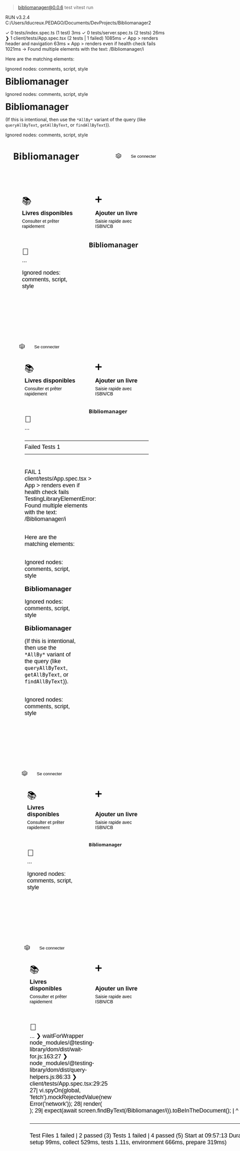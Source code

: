 > bibliomanager@0.0.6 test
> vitest run

 RUN  v3.2.4 C:/Users/lducreux.PEDAGO/Documents/DevProjects/Bibliomanager2

 ✓  0  tests/index.spec.ts (1 test) 3ms
 ✓  0  tests/server.spec.ts (2 tests) 26ms
 ❯  1  client/tests/App.spec.tsx (2 tests | 1 failed) 1085ms
   ✓ App > renders header and navigation 63ms
   × App > renders even if health check fails 1021ms
     → Found multiple elements with the text: /Bibliomanager/i

Here are the matching elements:

Ignored nodes: comments, script, style

<h1
  style="margin: 0px;"
>
  Bibliomanager
</h1>

Ignored nodes: comments, script, style

<h1
  style="margin: 0px;"
>
  Bibliomanager
</h1>

(If this is intentional, then use the `*AllBy*` variant of the query (like `queryAllByText`, `getAllByText`, or `findAllByText`)).

Ignored nodes: comments, script, style

<body>
  <div>
    <main
      class="app-main"
      style="font-family: system-ui, -apple-system, Segoe UI, Roboto, sans-serif; padding: 24px; display: grid; gap: 16px; max-width: 960px; margin: 0px auto;"
    >
      <header
        class="app-header"
        style="display: flex; align-items: center; justify-content: space-between;"
      >
        <div
          style="display: flex; align-items: center; gap: 10px;"
        >
          <button
            aria-expanded="false"
            aria-label="Menu"
            class="hamburger"
            style="display: none; width: 40px; height: 40px; border-radius: 8px; border: 1px solid var(--border); background: var(--panel);"
            type="button"
          >
            <span
              style="display: block; width: 20px; height: 2px; background: var(--text); margin: 0px auto 4px;"
            />
            <span
              style="display: block; width: 20px; height: 2px; background: var(--text); margin: 0px auto 4px;"
            />
            <span
              style="display: block; width: 20px; height: 2px; background: var(--text); margin: 0px auto;"
            />
          </button>
          <h1
            style="margin: 0px;"
          >
            Bibliomanager
          </h1>
        </div>
        <div
          style="display: flex; align-items: center; gap: 8px;"
        >
          <button
            aria-label="Paramètres"
            style="width: 40px; height: 40px; display: grid; place-items: center; border-radius: 8px; border: 1px solid var(--border); background: var(--panel); color: var(--text); cursor: pointer;"
            title="Paramètres"
            type="button"
          >
            <svg
              aria-hidden="true"
              fill="none"
              height="20"
              viewBox="0 0 24 24"
              width="20"
              xmlns="http://www.w3.org/2000/svg"
            >
              <path
                d="M12 15.5a3.5 3.5 0 1 0 0-7 3.5 3.5 0 0 0 0 7Z"
                stroke="currentColor"
                stroke-width="1.5"
              />
              <path
                d="M19.4 12.98c.04-.32.06-.65.06-.98 0-.33-.02-.66-.06-.98l2.01-1.57a.5.5 0 0 0 .12-.64l-1.9-3.29a.5.5 0 0 0-.6-.22l-2.37.95a7.63 7.63 0 0 0-1.7-.98l-.36-2.52a.5.5 0 0 0-.5-.43h-3.8a.5.5 0 0 0-.5.43l-.36 2.52c-.6.24-1.17.56-1.7.98l-2.37-.95a.5.5 0 0 0-.6.22L2.47 6.8a.5.5 0 0 0 .12.64L4.6 9.01c-.04.32-.06.65-.06.99 0 .33.02.66.06.98l-2.01 1.57a.5.5 0 0 0-.12.64l1.9 3.29c.13.23.4.32.64.22l2.37-.95c.52.42 1.1.75 1.7.99l.36 2.52c.05.25.26.43.5.43h3.8c.24 0 .45-.18.5-.43l.36-2.52c.6-.24 1.17-.57 1.7-.99l2.37.95c.24.1.51 0 .64-.22l1.9-3.29a.5.5 0 0 0-.12-.64l-2.01-1.57Z"
                stroke="currentColor"
                stroke-width="1.5"
              />
            </svg>
          </button>
          <button
            style="padding: 6px 10px; border-radius: 8px; border: 1px solid var(--border); background: var(--panel); cursor: pointer;"
            type="button"
          >
            Se connecter
          </button>
        </div>
      </header>
      <section
        style="padding: 8px;"
      >
        <div
          style="display: grid; gap: 16px; grid-template-columns: repeat(2, minmax(0, 1fr));"
        >
          <button
            style="display: flex; flex-direction: column; align-items: flex-start; justify-content: space-between; padding: 20px; border-radius: 16px; border: 2px solid var(--border); background: var(--panel); min-height: 140px; text-align: left; font-size: 18px; cursor: pointer;"
          >
            <div
              style="font-size: 28px;"
            >
              📚
            </div>
            <div>
              <div
                style="font-weight: 700; margin-bottom: 6px;"
              >
                Livres disponibles
              </div>
              <div
                style="color: var(--muted); font-size: 14px;"
              >
                Consulter et prêter rapidement
              </div>
            </div>
          </button>
          <button
            style="display: flex; flex-direction: column; align-items: flex-start; justify-content: space-between; padding: 20px; border-radius: 16px; border: 2px solid var(--border); background: var(--panel); min-height: 140px; text-align: left; font-size: 18px; cursor: pointer;"
          >
            <div
              style="font-size: 28px;"
            >
              ➕
            </div>
            <div>
              <div
                style="font-weight: 700; margin-bottom: 6px;"
              >
                Ajouter un livre
              </div>
              <div
                style="color: var(--muted); font-size: 14px;"
              >
                Saisie rapide avec ISBN/CB
              </div>
            </div>
          </button>
          <button
            style="display: flex; flex-direction: column; align-items: flex-start; justify-content: space-between; padding: 20px; border-radius: 16px; border: 2px solid var(--border); background: var(--panel); min-height: 140px; text-align: left; font-size: 18px; cursor: pointer;"
          >
            <div
              style="font-size: 28px;"
            >
              📄
            </div>
        ...

Ignored nodes: comments, script, style

<body>
  <div>
    <main
      class="app-main"
      style="font-family: system-ui, -apple-system, Segoe UI, Roboto, sans-serif; padding: 24px; display: grid; gap: 16px; max-width: 960px; margin: 0px auto;"
    >
      <header
        class="app-header"
        style="display: flex; align-items: center; justify-content: space-between;"
      >
        <div
          style="display: flex; align-items: center; gap: 10px;"
        >
          <button
            aria-expanded="false"
            aria-label="Menu"
            class="hamburger"
            style="display: none; width: 40px; height: 40px; border-radius: 8px; border: 1px solid var(--border); background: var(--panel);"
            type="button"
          >
            <span
              style="display: block; width: 20px; height: 2px; background: var(--text); margin: 0px auto 4px;"
            />
            <span
              style="display: block; width: 20px; height: 2px; background: var(--text); margin: 0px auto 4px;"
            />
            <span
              style="display: block; width: 20px; height: 2px; background: var(--text); margin: 0px auto;"
            />
          </button>
          <h1
            style="margin: 0px;"
          >
            Bibliomanager
          </h1>
        </div>
        <div
          style="display: flex; align-items: center; gap: 8px;"
        >
          <button
            aria-label="Paramètres"
            style="width: 40px; height: 40px; display: grid; place-items: center; border-radius: 8px; border: 1px solid var(--border); background: var(--panel); color: var(--text); cursor: pointer;"
            title="Paramètres"
            type="button"
          >
            <svg
              aria-hidden="true"
              fill="none"
              height="20"
              viewBox="0 0 24 24"
              width="20"
              xmlns="http://www.w3.org/2000/svg"
            >
              <path
                d="M12 15.5a3.5 3.5 0 1 0 0-7 3.5 3.5 0 0 0 0 7Z"
                stroke="currentColor"
                stroke-width="1.5"
              />
              <path
                d="M19.4 12.98c.04-.32.06-.65.06-.98 0-.33-.02-.66-.06-.98l2.01-1.57a.5.5 0 0 0 .12-.64l-1.9-3.29a.5.5 0 0 0-.6-.22l-2.37.95a7.63 7.63 0 0 0-1.7-.98l-.36-2.52a.5.5 0 0 0-.5-.43h-3.8a.5.5 0 0 0-.5.43l-.36 2.52c-.6.24-1.17.56-1.7.98l-2.37-.95a.5.5 0 0 0-.6.22L2.47 6.8a.5.5 0 0 0 .12.64L4.6 9.01c-.04.32-.06.65-.06.99 0 .33.02.66.06.98l-2.01 1.57a.5.5 0 0 0-.12.64l1.9 3.29c.13.23.4.32.64.22l2.37-.95c.52.42 1.1.75 1.7.99l.36 2.52c.05.25.26.43.5.43h3.8c.24 0 .45-.18.5-.43l.36-2.52c.6-.24 1.17-.57 1.7-.99l2.37.95c.24.1.51 0 .64-.22l1.9-3.29a.5.5 0 0 0-.12-.64l-2.01-1.57Z"
                stroke="currentColor"
                stroke-width="1.5"
              />
            </svg>
          </button>
          <button
            style="padding: 6px 10px; border-radius: 8px; border: 1px solid var(--border); background: var(--panel); cursor: pointer;"
            type="button"
          >
            Se connecter
          </button>
        </div>
      </header>
      <section
        style="padding: 8px;"
      >
        <div
          style="display: grid; gap: 16px; grid-template-columns: repeat(2, minmax(0, 1fr));"
        >
          <button
            style="display: flex; flex-direction: column; align-items: flex-start; justify-content: space-between; padding: 20px; border-radius: 16px; border: 2px solid var(--border); background: var(--panel); min-height: 140px; text-align: left; font-size: 18px; cursor: pointer;"
          >
            <div
              style="font-size: 28px;"
            >
              📚
            </div>
            <div>
              <div
                style="font-weight: 700; margin-bottom: 6px;"
              >
                Livres disponibles
              </div>
              <div
                style="color: var(--muted); font-size: 14px;"
              >
                Consulter et prêter rapidement
              </div>
            </div>
          </button>
          <button
            style="display: flex; flex-direction: column; align-items: flex-start; justify-content: space-between; padding: 20px; border-radius: 16px; border: 2px solid var(--border); background: var(--panel); min-height: 140px; text-align: left; font-size: 18px; cursor: pointer;"
          >
            <div
              style="font-size: 28px;"
            >
              ➕
            </div>
            <div>
              <div
                style="font-weight: 700; margin-bottom: 6px;"
              >
                Ajouter un livre
              </div>
              <div
                style="color: var(--muted); font-size: 14px;"
              >
                Saisie rapide avec ISBN/CB
              </div>
            </div>
          </button>
          <button
            style="display: flex; flex-direction: column; align-items: flex-start; justify-content: space-between; padding: 20px; border-radius: 16px; border: 2px solid var(--border); background: var(--panel); min-height: 140px; text-align: left; font-size: 18px; cursor: pointer;"
          >
            <div
              style="font-size: 28px;"
            >
              📄
            </div>
        ...

⎯⎯⎯⎯⎯⎯⎯⎯⎯⎯⎯⎯⎯⎯⎯⎯⎯⎯⎯⎯⎯⎯⎯⎯⎯⎯⎯⎯⎯⎯⎯⎯⎯⎯⎯⎯⎯⎯⎯⎯⎯⎯⎯ Failed Tests 1 ⎯⎯⎯⎯⎯⎯⎯⎯⎯⎯⎯⎯⎯⎯⎯⎯⎯⎯⎯⎯⎯⎯⎯⎯⎯⎯⎯⎯⎯⎯⎯⎯⎯⎯⎯⎯⎯⎯⎯⎯⎯⎯⎯

 FAIL   1  client/tests/App.spec.tsx > App > renders even if health check fails
TestingLibraryElementError: Found multiple elements with the text: /Bibliomanager/i

Here are the matching elements:

Ignored nodes: comments, script, style

<h1
  style="margin: 0px;"
>
  Bibliomanager
</h1>

Ignored nodes: comments, script, style

<h1
  style="margin: 0px;"
>
  Bibliomanager
</h1>

(If this is intentional, then use the `*AllBy*` variant of the query (like `queryAllByText`, `getAllByText`, or `findAllByText`)).

Ignored nodes: comments, script, style

<body>
  <div>
    <main
      class="app-main"
      style="font-family: system-ui, -apple-system, Segoe UI, Roboto, sans-serif; padding: 24px; display: grid; gap: 16px; max-width: 960px; margin: 0px auto;"
    >
      <header
        class="app-header"
        style="display: flex; align-items: center; justify-content: space-between;"
      >
        <div
          style="display: flex; align-items: center; gap: 10px;"
        >
          <button
            aria-expanded="false"
            aria-label="Menu"
            class="hamburger"
            style="display: none; width: 40px; height: 40px; border-radius: 8px; border: 1px solid var(--border); background: var(--panel);"
            type="button"
          >
            <span
              style="display: block; width: 20px; height: 2px; background: var(--text); margin: 0px auto 4px;"
            />
            <span
              style="display: block; width: 20px; height: 2px; background: var(--text); margin: 0px auto 4px;"
            />
            <span
              style="display: block; width: 20px; height: 2px; background: var(--text); margin: 0px auto;"
            />
          </button>
          <h1
            style="margin: 0px;"
          >
            Bibliomanager
          </h1>
        </div>
        <div
          style="display: flex; align-items: center; gap: 8px;"
        >
          <button
            aria-label="Paramètres"
            style="width: 40px; height: 40px; display: grid; place-items: center; border-radius: 8px; border: 1px solid var(--border); background: var(--panel); color: var(--text); cursor: pointer;"
            title="Paramètres"
            type="button"
          >
            <svg
              aria-hidden="true"
              fill="none"
              height="20"
              viewBox="0 0 24 24"
              width="20"
              xmlns="http://www.w3.org/2000/svg"
            >
              <path
                d="M12 15.5a3.5 3.5 0 1 0 0-7 3.5 3.5 0 0 0 0 7Z"
                stroke="currentColor"
                stroke-width="1.5"
              />
              <path
                d="M19.4 12.98c.04-.32.06-.65.06-.98 0-.33-.02-.66-.06-.98l2.01-1.57a.5.5 0 0 0 .12-.64l-1.9-3.29a.5.5 0 0 0-.6-.22l-2.37.95a7.63 7.63 0 0 0-1.7-.98l-.36-2.52a.5.5 0 0 0-.5-.43h-3.8a.5.5 0 0 0-.5.43l-.36 2.52c-.6.24-1.17.56-1.7.98l-2.37-.95a.5.5 0 0 0-.6.22L2.47 6.8a.5.5 0 0 0 .12.64L4.6 9.01c-.04.32-.06.65-.06.99 0 .33.02.66.06.98l-2.01 1.57a.5.5 0 0 0-.12.64l1.9 3.29c.13.23.4.32.64.22l2.37-.95c.52.42 1.1.75 1.7.99l.36 2.52c.05.25.26.43.5.43h3.8c.24 0 .45-.18.5-.43l.36-2.52c.6-.24 1.17-.57 1.7-.99l2.37.95c.24.1.51 0 .64-.22l1.9-3.29a.5.5 0 0 0-.12-.64l-2.01-1.57Z"
                stroke="currentColor"
                stroke-width="1.5"
              />
            </svg>
          </button>
          <button
            style="padding: 6px 10px; border-radius: 8px; border: 1px solid var(--border); background: var(--panel); cursor: pointer;"
            type="button"
          >
            Se connecter
          </button>
        </div>
      </header>
      <section
        style="padding: 8px;"
      >
        <div
          style="display: grid; gap: 16px; grid-template-columns: repeat(2, minmax(0, 1fr));"
        >
          <button
            style="display: flex; flex-direction: column; align-items: flex-start; justify-content: space-between; padding: 20px; border-radius: 16px; border: 2px solid var(--border); background: var(--panel); min-height: 140px; text-align: left; font-size: 18px; cursor: pointer;"
          >
            <div
              style="font-size: 28px;"
            >
              📚
            </div>
            <div>
              <div
                style="font-weight: 700; margin-bottom: 6px;"
              >
                Livres disponibles
              </div>
              <div
                style="color: var(--muted); font-size: 14px;"
              >
                Consulter et prêter rapidement
              </div>
            </div>
          </button>
          <button
            style="display: flex; flex-direction: column; align-items: flex-start; justify-content: space-between; padding: 20px; border-radius: 16px; border: 2px solid var(--border); background: var(--panel); min-height: 140px; text-align: left; font-size: 18px; cursor: pointer;"
          >
            <div
              style="font-size: 28px;"
            >
              ➕
            </div>
            <div>
              <div
                style="font-weight: 700; margin-bottom: 6px;"
              >
                Ajouter un livre
              </div>
              <div
                style="color: var(--muted); font-size: 14px;"
              >
                Saisie rapide avec ISBN/CB
              </div>
            </div>
          </button>
          <button
            style="display: flex; flex-direction: column; align-items: flex-start; justify-content: space-between; padding: 20px; border-radius: 16px; border: 2px solid var(--border); background: var(--panel); min-height: 140px; text-align: left; font-size: 18px; cursor: pointer;"
          >
            <div
              style="font-size: 28px;"
            >
              📄
            </div>
        ...

Ignored nodes: comments, script, style

<body>
  <div>
    <main
      class="app-main"
      style="font-family: system-ui, -apple-system, Segoe UI, Roboto, sans-serif; padding: 24px; display: grid; gap: 16px; max-width: 960px; margin: 0px auto;"
    >
      <header
        class="app-header"
        style="display: flex; align-items: center; justify-content: space-between;"
      >
        <div
          style="display: flex; align-items: center; gap: 10px;"
        >
          <button
            aria-expanded="false"
            aria-label="Menu"
            class="hamburger"
            style="display: none; width: 40px; height: 40px; border-radius: 8px; border: 1px solid var(--border); background: var(--panel);"
            type="button"
          >
            <span
              style="display: block; width: 20px; height: 2px; background: var(--text); margin: 0px auto 4px;"
            />
            <span
              style="display: block; width: 20px; height: 2px; background: var(--text); margin: 0px auto 4px;"
            />
            <span
              style="display: block; width: 20px; height: 2px; background: var(--text); margin: 0px auto;"
            />
          </button>
          <h1
            style="margin: 0px;"
          >
            Bibliomanager
          </h1>
        </div>
        <div
          style="display: flex; align-items: center; gap: 8px;"
        >
          <button
            aria-label="Paramètres"
            style="width: 40px; height: 40px; display: grid; place-items: center; border-radius: 8px; border: 1px solid var(--border); background: var(--panel); color: var(--text); cursor: pointer;"
            title="Paramètres"
            type="button"
          >
            <svg
              aria-hidden="true"
              fill="none"
              height="20"
              viewBox="0 0 24 24"
              width="20"
              xmlns="http://www.w3.org/2000/svg"
            >
              <path
                d="M12 15.5a3.5 3.5 0 1 0 0-7 3.5 3.5 0 0 0 0 7Z"
                stroke="currentColor"
                stroke-width="1.5"
              />
              <path
                d="M19.4 12.98c.04-.32.06-.65.06-.98 0-.33-.02-.66-.06-.98l2.01-1.57a.5.5 0 0 0 .12-.64l-1.9-3.29a.5.5 0 0 0-.6-.22l-2.37.95a7.63 7.63 0 0 0-1.7-.98l-.36-2.52a.5.5 0 0 0-.5-.43h-3.8a.5.5 0 0 0-.5.43l-.36 2.52c-.6.24-1.17.56-1.7.98l-2.37-.95a.5.5 0 0 0-.6.22L2.47 6.8a.5.5 0 0 0 .12.64L4.6 9.01c-.04.32-.06.65-.06.99 0 .33.02.66.06.98l-2.01 1.57a.5.5 0 0 0-.12.64l1.9 3.29c.13.23.4.32.64.22l2.37-.95c.52.42 1.1.75 1.7.99l.36 2.52c.05.25.26.43.5.43h3.8c.24 0 .45-.18.5-.43l.36-2.52c.6-.24 1.17-.57 1.7-.99l2.37.95c.24.1.51 0 .64-.22l1.9-3.29a.5.5 0 0 0-.12-.64l-2.01-1.57Z"
                stroke="currentColor"
                stroke-width="1.5"
              />
            </svg>
          </button>
          <button
            style="padding: 6px 10px; border-radius: 8px; border: 1px solid var(--border); background: var(--panel); cursor: pointer;"
            type="button"
          >
            Se connecter
          </button>
        </div>
      </header>
      <section
        style="padding: 8px;"
      >
        <div
          style="display: grid; gap: 16px; grid-template-columns: repeat(2, minmax(0, 1fr));"
        >
          <button
            style="display: flex; flex-direction: column; align-items: flex-start; justify-content: space-between; padding: 20px; border-radius: 16px; border: 2px solid var(--border); background: var(--panel); min-height: 140px; text-align: left; font-size: 18px; cursor: pointer;"
          >
            <div
              style="font-size: 28px;"
            >
              📚
            </div>
            <div>
              <div
                style="font-weight: 700; margin-bottom: 6px;"
              >
                Livres disponibles
              </div>
              <div
                style="color: var(--muted); font-size: 14px;"
              >
                Consulter et prêter rapidement
              </div>
            </div>
          </button>
          <button
            style="display: flex; flex-direction: column; align-items: flex-start; justify-content: space-between; padding: 20px; border-radius: 16px; border: 2px solid var(--border); background: var(--panel); min-height: 140px; text-align: left; font-size: 18px; cursor: pointer;"
          >
            <div
              style="font-size: 28px;"
            >
              ➕
            </div>
            <div>
              <div
                style="font-weight: 700; margin-bottom: 6px;"
              >
                Ajouter un livre
              </div>
              <div
                style="color: var(--muted); font-size: 14px;"
              >
                Saisie rapide avec ISBN/CB
              </div>
            </div>
          </button>
          <button
            style="display: flex; flex-direction: column; align-items: flex-start; justify-content: space-between; padding: 20px; border-radius: 16px; border: 2px solid var(--border); background: var(--panel); min-height: 140px; text-align: left; font-size: 18px; cursor: pointer;"
          >
            <div
              style="font-size: 28px;"
            >
              📄
            </div>
        ...
 ❯ waitForWrapper node_modules/@testing-library/dom/dist/wait-for.js:163:27
 ❯ node_modules/@testing-library/dom/dist/query-helpers.js:86:33
 ❯ client/tests/App.spec.tsx:29:25
     27|     vi.spyOn(global, 'fetch').mockRejectedValue(new Error('network'));
     28|     render(<App />);
     29|     expect(await screen.findByText(/Bibliomanager/i)).toBeInTheDocument();
       |                         ^
     30|   });
     31| });

⎯⎯⎯⎯⎯⎯⎯⎯⎯⎯⎯⎯⎯⎯⎯⎯⎯⎯⎯⎯⎯⎯⎯⎯⎯⎯⎯⎯⎯⎯⎯⎯⎯⎯⎯⎯⎯⎯⎯⎯⎯⎯⎯⎯⎯⎯⎯⎯⎯⎯⎯⎯⎯⎯⎯⎯⎯⎯⎯⎯⎯⎯⎯⎯⎯⎯⎯⎯⎯⎯⎯⎯⎯⎯⎯⎯⎯⎯⎯⎯⎯⎯⎯⎯⎯⎯⎯⎯⎯⎯⎯⎯⎯⎯⎯⎯[1/1]⎯

 Test Files  1 failed | 2 passed (3)
      Tests  1 failed | 4 passed (5)
   Start at  09:57:13
   Duration  2.57s (transform 240ms, setup 99ms, collect 529ms, tests 1.11s, environment 666ms, prepare 319ms)
